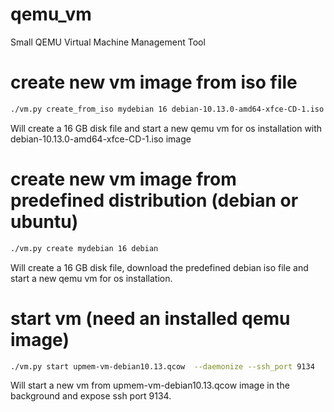 # qemu_vm
Small QEMU Virtual Machine Management Tool



# create new vm image from iso file
```bash
./vm.py create_from_iso mydebian 16 debian-10.13.0-amd64-xfce-CD-1.iso
```
Will create a 16 GB disk file and start a new qemu vm for os installation
with debian-10.13.0-amd64-xfce-CD-1.iso image

# create new vm image from predefined distribution (debian or ubuntu)
```bash
./vm.py create mydebian 16 debian
```
Will create a 16 GB disk file, download the predefined debian iso file
and start a new qemu vm for os installation.

# start vm (need an installed qemu image)
```bash
./vm.py start upmem-vm-debian10.13.qcow  --daemonize --ssh_port 9134
```

Will start a new vm from upmem-vm-debian10.13.qcow image in the background
and expose ssh port 9134.


